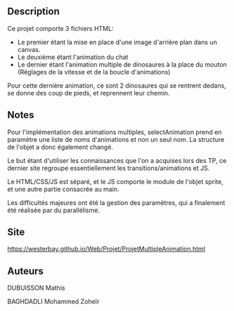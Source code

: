 ## Description

Ce projet comporte 3 fichiers HTML:

- Le premier étant la mise en place d'une image d'arrière plan dans un canvas.
- Le deuxième étant l'animation du chat
- Le dernier étant l'animation multiple de dinosaures à la place du mouton (Réglages de la vitesse et de la boucle d'animations)

Pour cette dernière animation, ce sont 2 dinosaures qui se rentrent dedans, se donne des coup de pieds, et reprennent leur chemin.

## Notes

Pour l'implémentation des animations multiples, selectAnimation prend en paramètre une liste de noms d'animations et non un seul nom. La structure de l'objet a donc également changé.

Le but étant d'utiliser les connaissances que l'on a acquises lors des TP, ce dernier site regroupe essentiellement les transitions/animations et JS.

Le HTML/CSS/JS est séparé, et le JS comporte le module de l'objet sprite, et une autre partie consacrée au main.

Les difficultés majeures ont été la gestion des paramètres, qui a finalement été réalisée par du parallélisme.

## Site

https://westerbay.github.io/Web/Projet/ProjetMultipleAnimation.html

## Auteurs

DUBUISSON Mathis

BAGHDADLI Mohammed Zoheïr







  